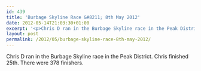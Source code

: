 ```yaml
---
id: 439
title: 'Burbage Skyline Race &#8211; 8th May 2012'
date: 2012-05-14T21:03:30+01:00
excerpt: '<p>Chris D ran in the Burbage Skyline race in the Peak District. Chris finished 25th. There were 378 finishers.</p>'
layout: post
permalink: /2012/05/burbage-skyline-race-8th-may-2012/
---
```

Chris D ran in the Burbage Skyline race in the Peak District. Chris finished 25th. There were 378 finishers.